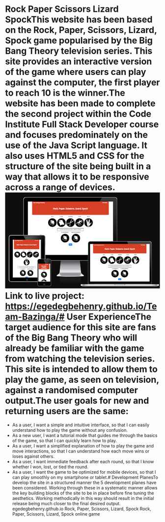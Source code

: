   # Rock Paper Scissors Lizard SpockThis website has been based on the Rock, Paper, Scissors, Lizard, Spock game popularised by the Big Bang Theory television series. This site provides an interactive version of the game where users can play against the computer, the first player to reach 10 is the winner.The website has been made to complete the second project within the Code Institute Full Stack Developer course and focuses predominately on the use of the Java Script language. It also uses HTML5 and CSS for the structure of the site being built in a way that allows it to be responsive across a range of devices.![Am I responsive? for Rock, Paper, Scissors, Lizard, Spock game website](/assets/readMe-images/RPSLS_responsive.png)Link to live project: https://egedegbehenry.github.io/Team-Bazinga/# User ExperienceThe target audience for this site are fans of the Big Bang Theory who will already be familiar with the game from watching the television series. This site is intended to allow them to play the game, as seen on television, against a randomised computer output.The user goals for new and returning users are the same:
- As a user, I want a simple and intuitive interface, so that I can easily understand how to play the game without any confusion.
- As a new user, I want a tutorial mode that guides me through the basics of the game, so that I can quickly learn how to play.
- As a user, I want a simplified explanation of how to play the game and move interactions, so that I can understand how each move wins or loses against others.
- As a user, I want immediate feedback after each round, so that I know whether I won, lost, or tied the round.
- As a user, I want the game to be optimized for mobile devices, so that I can play smoothly on my smartphone or tablet.# Development PlanesTo develop the site in a structured manner the 5 development planes have been considered. Working through these in a systematic manner allows the key building blocks of the site to be in place before fine tuning the aesthetics. Working methodically in this way should result in the initial release being much closer to the final desired output.
egedegbehenry.github.io
Rock, Paper, Scissors, Lizard, Spock
Rock, Paper, Scissors, Lizard, Spock online game




